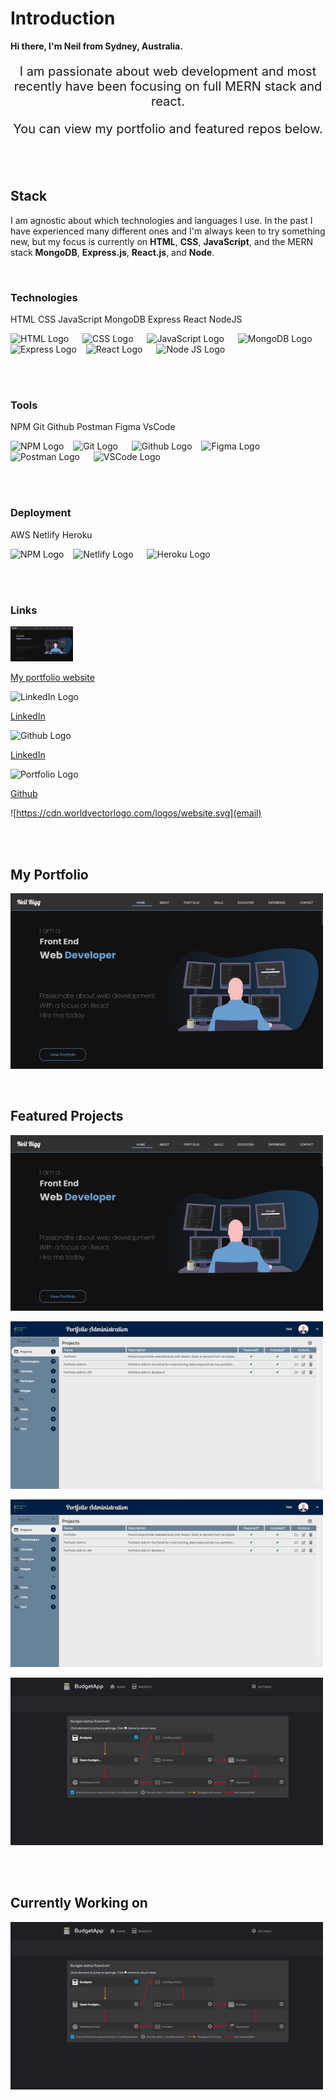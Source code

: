 # **Introduction**

**Hi there, I'm Neil from Sydney, Australia.**

<p style="text-align:center;font-size:15pt;">
I am passionate about web development and most recently have been focusing on full MERN stack and react.
</p>
<p style="text-align:center;font-size:15pt;">
You can view my portfolio and featured repos below.
</p>

<br/>
<br/>

## **Stack** 
I am agnostic about which technologies and languages I use. In the past I have experienced many different ones and I'm always keen to try something new, but my focus is currently on **HTML**, **CSS**, **JavaScript**, and the MERN stack **MongoDB**, **Express.js**, **React.js**, and **Node**.

<br/>

### **Technologies**
HTML CSS JavaScript MongoDB Express React NodeJS
<p>
  <img src="https://cdn.worldvectorlogo.com/logos/html-1.svg" title="HTML" alt="HTML Logo" width="57" /> &emsp;
  <img src="https://cdn.worldvectorlogo.com/logos/css-3.svg" title="CSS" alt="CSS Logo" width="57" /> &emsp;
  <img src="https://cdn.worldvectorlogo.com/logos/logo-javascript.svg" title="JavaScript" alt="JavaScript Logo" width="57" /> &emsp;
  <img src="https://cdn.worldvectorlogo.com/logos/mongodb-icon-1.svg" title="MongoDB" alt="MongoDB Logo" width="64"/> &ensp;
  <img src="https://cdn.worldvectorlogo.com/logos/express-109.svg" title="Express" alt="Express Logo" width="64"/> &ensp;
  <img src="https://cdn.worldvectorlogo.com/logos/react-2.svg" title="React" alt="React Logo" width="57" /> &emsp;
  <img src="https://cdn.worldvectorlogo.com/logos/nodejs-1.svg" title="Node JS" alt="Node JS Logo" width="96"/> &ensp;
</p>

<br/>
<br/>


### **Tools**
NPM Git Github Postman Figma VsCode
<p>
  <img src="https://cdn.worldvectorlogo.com/logos/npm.svg" title="NPM" alt="NPM Logo" width="64"/> &ensp;
  <img src="https://cdn.worldvectorlogo.com/logos/git-icon.svg" title="Git" alt="Git Logo" width="64"/> &emsp;
  <img src="https://cdn.worldvectorlogo.com/logos/github-icon-1.svg" title="Github" alt="Github Logo" width="64"/> &ensp;
  <img src="https://cdn.worldvectorlogo.com/logos/figma-1.svg" title="Figma" alt="Figma Logo" width="38"/> &emsp;
  <img src="https://cdn.worldvectorlogo.com/logos/postman.svg" title="Postman" alt="Postman Logo" width="64"/> &emsp;
  <img src="https://cdn.worldvectorlogo.com/logos/visual-studio-code-1.svg" title="VSCode" alt="VSCode Logo" width="64"/> &emsp;
</p>

<br/>
<br/>

### **Deployment** 
AWS Netlify Heroku
<p>
  <img src="https://cdn.worldvectorlogo.com/logos/aws-2.svg" title="aws" alt="NPM Logo" width="64"/> &ensp;
  <img src="https://cdn.worldvectorlogo.com/logos/netlify.svg" title="netlify" alt="Netlify Logo" width="64"/> &emsp;
  <img src="https://cdn.worldvectorlogo.com/logos/heroku-4.svg" title="Heroku" alt="Heroku Logo" width="64"/> &ensp;
</p>

<br/>
<br/>

### **Links**

<img src="images/portfolio-home-sm.png" title="Portfolio" alt="Portfolio website" width="100"/> &ensp;

[My portfolio website](https://www.neilrigg.com "My portfolio website")

<img src="https://cdn.worldvectorlogo.com/logos/linkedin-icon-2.svg" title="LinkedIn" alt="LinkedIn Logo" width="64"/> &emsp;

[LinkedIn](https://www.neilrigg.com "Linked In")

<img src="https://cdn.worldvectorlogo.com/logos/github-icon-1.svg" title="Github" alt="Github Logo" width="64"/> &ensp;

[LinkedIn](https://www.neilrigg.com "Linked In")

<img src="https://cdn.worldvectorlogo.com/logos/website.svg" title="Portfolio" alt="Portfolio Logo" width="64"/> &ensp;

[Github](https://www.neilrigg.com "Linked In")


![https://cdn.worldvectorlogo.com/logos/website.svg](email)


<br/>
<br/>

## **My Portfolio**
[![Portfolio](/images/portfolio-home-sm.png)](https://www.neilrigg.com/)

<br/>

## **Featured Projects**

[![alt portfolio](images/portfolio-home-sm.png)](https://github.com/rigglet/react-budget-app)
<br/>

[![alt portfolio](images/portfolio-admin-sm.png)](https://github.com/rigglet/react-budget-app)
<br/>

[![alt portfolio admin](images/portfolio-admin-sm.png)](https://github.com/rigglet/react-budget-app)
<br/>

[![alt react app](images/budget-app-sm.png)](https://github.com/rigglet/react-budget-app)

<br/>
<br/>

## **Currently Working on**
[![react app](images/budget-app-sm.png)](https://github.com/rigglet/react-budget-app)




<!-- ## **Stats**
[![Anurag's GitHub stats](https://github-readme-stats.vercel.app/api?username=rigglet)](https://github.com/anuraghazra/github-readme-stats)


[![Visits Badge](https://badges.pufler.dev/visits/hassibmoddasser/hassibmoddasser?color=2D9CDB&style=for-the-badge)](https://github.com/hassibmoddasser)

![](images/banner.png)

[![Twitter Follow Badge](https://img.shields.io/twitter/follow/hassibmoddasser?color=2D9CDB&logo=twitter&style=for-the-badge)](https://twitter.com/hassibmoddasser)

# Hi there <img src="images/wave.gif" width="30px">, I'm Hassib

I am a **Software Craftsman** who is heavily into **Full-Stack Web Development** and **Technical Writing** with more than four years of professional experience building robust systems and scalable customer-focused products using cutting-edge technologies.

I used updated tools, technologies, and techniques to solve problems. I focus on being a valuable part of any team I am on and believe in team success, growth, and team rising together.

I am also passionate about **blogging** and have published numerous articles.

- 🏢 &nbsp;I'm a freelance **Full-Stack Web Developer** and **Content Creator**
- 🌱 &nbsp;I'm currently learning [Next.js](https://nextjs.org/) and [Angular](https://angular.io/)
- 👯 &nbsp;I'm looking for open source collaboration
- 💬 &nbsp;Ask me about **Web** and **JavaScript**, I'm happy to help
- 📫 &nbsp;Reach me through [Twitter DMs](https://twitter.com/hassibmoddasser) or [Email](mailto:hassib.moddasser@gmail.com) me
- ⚡ &nbsp;I write code without drinking coffee

<br />

<p align="center">
  <img src="https://github-readme-stats.vercel.app/api?username=hassibmoddasser&show_icons=true&theme=dracula" alt="GitHub Stats" />
</p><br />

<p align="center">Connect with me on these excellent platforms; I would love to count you as my ever-growing group of awesome friends</p>

<p align="center">
  <a href="https://www.linkedin.com/in/hassibmoddasser">
    <img src="https://cdn.worldvectorlogo.com/logos/linkedin-icon-2.svg" title="LinkedIn" alt="Linkedin Account" width="36" />
  </a> &ensp;
  <a href="https://twitter.com/hassibmoddasser">
    <img src="https://cdn.worldvectorlogo.com/logos/twitter-3.svg" title="Twitter" alt="Twitter Account" width="38" />
  </a> &ensp;
  <a href="https://hassib.hashnode.dev">
    <img src="images/hashnode.png" title="Hashnode" alt="Hashnode Blog" width="36" />
  </a> &ensp;
  <a href="https://me.hassibmoddasser.com">
    <img src="images/showwcase.png" title="Showwcase" alt="Showwcase" width="36" />
  </a> &ensp;
  <a href="https://dev.to/hassibmoddasser">
    <img src="https://cdn.worldvectorlogo.com/logos/devto.svg" title="Dev to" alt="DEV to Blog" width="39" />
  </a> &ensp;
  <a href="https://hassib.medium.com">
    <img src="https://cdn.worldvectorlogo.com/logos/monogram-medium.svg" title="Medium" alt="Medium Blog" width="36" />
  </a> &ensp;
  <a href="https://www.instagram.com/hassibmoddasser">
    <img src="https://cdn.worldvectorlogo.com/logos/instagram-5.svg" title="Instagram" alt="Instagram Account" width="36" />
  </a>
</p><br />

## Tech Stack & Tools

I work with many different technologies and languages, but my favorites are **JavaScript**, **React.js**, **Next.js**, **Node.js**, and **Express.js**.

<p align="center">
  <img src="https://cdn.worldvectorlogo.com/logos/logo-javascript.svg" title="JavaScript" alt="JavaScript Logo" width="57" /> &emsp;
  <img src="https://cdn.worldvectorlogo.com/logos/typescript.svg" title="TypeScript" alt="TypeScript Logo" width="57" /> &emsp;
  <img src="https://brandlogos.net/wp-content/uploads/2020/09/react-logo.png" title="React JS" alt="React Logo" width="64" /> &emsp;
  <img src="https://cdn.worldvectorlogo.com/logos/angular-icon-1.svg" title="Angular" alt="Angular Logo" width="55" /> &emsp;
  <img src="https://cdn.worldvectorlogo.com/logos/next-js.svg" title="Next JS" alt="Next JS Logo" width="60"/> &emsp;
  <img src="https://cdn.worldvectorlogo.com/logos/nodejs-1.svg" title="Node JS" alt="Node JS Logo" width="96"/> &ensp;
  <img src="https://cdn.worldvectorlogo.com/logos/mongodb-icon-1.svg" title="MongoDB" alt="MongoDB Logo" width="64"/> &ensp;
  <img src="https://i.ibb.co/LzmYpDX/146-1466902-php-logo-png-transparent-php-logo-png-png-removebg-preview.png" title="PHP" alt="PHP Logo" width="62"/> &emsp;
  <img src="https://cdn.worldvectorlogo.com/logos/mysql-6.svg" title="MySQL" alt="MySQL Logo" width="56"/> &emsp;
  <img src="https://cdn.worldvectorlogo.com/logos/wordpress-blue.svg" title="WordPress" alt="WordPress Logo" width="57"/> &emsp;
  <img src="https://cdn.worldvectorlogo.com/logos/bootstrap-5-1.svg" title="Bootstrap" alt="Bootstrap Logo" width="68" /> &emsp;
  <img src="https://cdn.worldvectorlogo.com/logos/tailwindcss.svg" title="Tailwind CSS" alt="Tailwind CSS Logo" width="78" /> &emsp;
  <img src="https://cdn.worldvectorlogo.com/logos/git-icon.svg" title="Git" alt="Git Logo" width="50"/> &emsp;
  <img src="https://cdn.worldvectorlogo.com/logos/figma-1.svg" title="Figma" alt="Figma Logo" width="34"/> &emsp;
  <img src="https://cdn.worldvectorlogo.com/logos/adobe-photoshop-2.svg" title="Adobe Photoshop" alt="Adobe Photoshop Logo" width="55"/> &emsp;
  <img src="https://cdn.worldvectorlogo.com/logos/adobe-xd-1.svg" title="Adobe XD" alt="Adobe XD Logo" width="55"/> &emsp;
  <img src="https://cdn.worldvectorlogo.com/logos/docker.svg" title="Docker" alt="Docker Logo" width="62"/> &emsp;
  <img src="https://cdn.worldvectorlogo.com/logos/figma-1.svg" title="Figma" alt="Figma Logo" width="38"/> &emsp;
</p>

## Recent articles

- [A Step by Step Guide on How to Download a CSV File using Angular](https://merlino.agency/blog/a-step-by-step-guide-on-how-to-download-a-csv-file-using-angular)
- [Understand how to use Clean Architecture in Express JS Applications](https://merlino.agency/blog/clean-architecture-in-express-js-applications)
- [What is React JS? — An introduction to the "Whats & Whys" of React Library](https://hassib.hashnode.dev/what-is-react-js-an-introduction-to-the-whats-and-whys-of-react-library)
- [What is JSON? — Everything you need to know about](https://hassib.hashnode.dev/what-is-json-everything-you-need-to-know-about)
- [A Comprehensive Guide to String Methods of JavaScript](https://hassib.hashnode.dev/a-comprehensive-guide-to-string-methods-of-javascript)
- [What is Node.js? — A beginner's introduction to the JavaScript in the Server](https://hassib.hashnode.dev/what-is-nodejs-a-beginners-introduction-to-the-javascript-in-the-server) -->